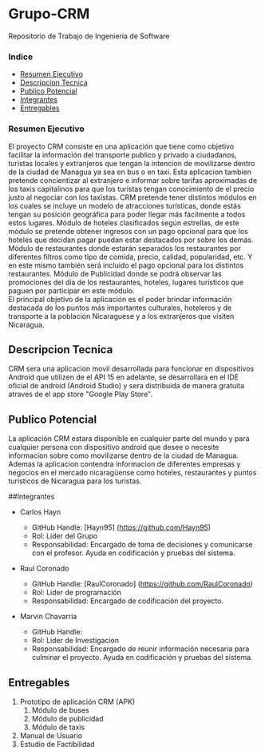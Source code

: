 # Grupo-CRM
Repositorio de Trabajo de Ingenieria de Software

### Indice
* [Resumen Ejecutivo](#resumenejecutivo)
* [Descripcion Tecnica](#descripciontecnica)
* [Publico Potencial](#publicopotencial)
* [Integrantes](#integrantes)
* [Entregables](#entregables)

### <a name="resumenejecutivo"></a>Resumen Ejecutivo
El proyecto CRM consiste en una aplicación que tiene como objetivo facilitar la información del transporte publico y privado a ciudadanos, turistas locales y extranjeros que tengan la intencion de movilizarse dentro de la ciudad de Managua ya sea en bus o en taxi. Esta aplicacion tambien pretende concientizar al extranjero e informar sobre tarifas aproximadas de los taxis capitalinos para que los turistas tengan conocimiento de el precio justo al negociar con los taxistas.
CRM pretende tener distintos módulos en los cuales se incluye un modelo de atracciones turísticas, donde estás tengan su posición geográfica para poder llegar más fácilmente a todos estos lugares. Módulo de hoteles clasificados según estrellas, de este módulo se pretende obtener ingresos con un pago opcional para que los hoteles que decidan pagar puedan estar destacados por sobre los demás. Módulo de restaurantes donde estarán separados los restaurantes por diferentes filtros como tipo de comida, precio, calidad, popularidad, etc. Y en este mismo también será incluido el pago opcional para los distintos restaurantes. Módulo de Publicidad donde se podrá observar las promociones del día  de los restaurantes, hoteles, lugares turísticos que paguen por participar en este módulo.  
El principal objetivo de la aplicación es el poder brindar información destacada  de los puntos más importantes culturales, hoteleros y de transporte a la población Nicaraguese y a los extranjeros que visiten Nicaragua.

## <a name="descripciontecnica"></a>Descripcion Tecnica
CRM sera una aplicacion movil desarrollada para funcionar en dispositivos Android que utilizen de el API 15 en adelante, se desarrollara en el IDE oficial de android (Android Studio) y sera distribuida de manera gratuita atraves de el app store "Google Play Store".

## <a name="publicopotencial"></a>Publico Potencial

La aplicación CRM estara disponible en cualquier parte del mundo y para cualquier persona con dispositivo android que desee o necesite informacion sobre como  movilizarse dentro de la ciudad de Managua. 
Ademas la aplicacion contendra informacion de diferentes empresas y negocios en el mercado nicaragüense como hoteles, restaurantes y puntos turísticos de Nicaragua para los turistas. 

##Integrantes

 * Carlos Hayn
	* GitHub Handle: [Hayn95] (https://github.com/Hayn95)
	* Rol: Lider del Grupo
	* Responsabilidad: Encargado de toma de decisiones y comunicarse con el profesor. Ayuda  en codificación y pruebas del sistema.
	
 * Raul Coronado
	* GitHub Handle: [RaulCoronado] (https://github.com/RaulCoronado)
	* Rol: Lider de programación
	* Responsabilidad: Encargado de codificación del proyecto.
	
 * Marvin Chavarria
	* GitHub Handle:
	* Rol: Lider de Investigacion
	* Responsabilidad: Encargado de reunir información necesaria para culminar el proyecto. Ayuda en codificación y pruebas del sistema.
	 
## Entregables 

1. Prototipo de aplicación CRM (APK)
	1.	Módulo de buses
	2.	Módulo de publicidad
	3.	Módulo de taxis
2. Manual de Usuario
3. Estudio de Factibilidad

